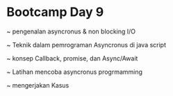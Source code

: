 # Bootcamp Day 9

~ pengenalan asyncronus & non blocking I/O

~ Teknik dalam pemrograman Asyncronus di java script

~ konsep Callback, promise, dan Async/Await

~ Latihan mencoba asyncronus progrmamming

~ mengerjakan Kasus
